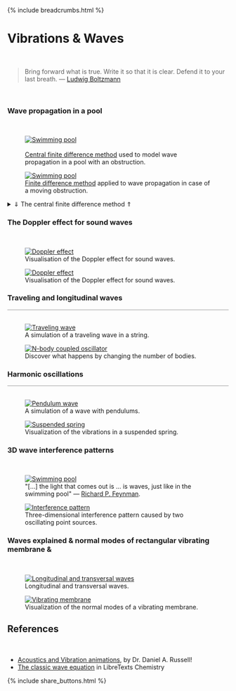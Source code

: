 {% include breadcrumbs.html %}

<a name="waves"></a>
# Vibrations &amp; Waves
<div class="header_line"><br/></div>

<blockquote>
Bring forward what is true. Write it so that it is clear. Defend it to your last breath. &mdash;
<a href="https://en.wikipedia.org/wiki/Ludwig_Boltzmann">Ludwig Boltzmann</a>
</blockquote><br/>

### Wave propagation in a pool
<div class="subsection_header_line"><br/></div>

<div class="double_image">
<figure class="left_image">
  <a href="pool_with_obstacle.html">
    <img alt="Swimming pool" src="images/pool_with_obstacle.png" title="Click to animate"/>
  </a>
  <figcaption><br/>
  <a href="https://en.wikipedia.org/wiki/Central_differencing_scheme">Central finite difference method</a> 
  used to model wave propagation in a pool with an obstruction. 
  </figcaption>
</figure>
<figure class="right_image">
  <a href="pool_with_moving_obstacle.html">
    <img alt="Swimming pool" src="images/pool_with_moving_obstacle.png" title="Click to animate"/>
  </a>
  <figcaption><a href="https://en.wikipedia.org/wiki/Central_differencing_scheme">Finite difference method</a> 
  applied to wave propagation in case of a moving obstruction. 
  </figcaption>
</figure>
</div>
<p style="clear: both;"></p>

<details>
  <summary><a>&dArr; The central finite difference method &uArr;</a></summary>

<p>The two-dimensional <a href="https://en.wikipedia.org/wiki/Wave_equation">scalar wave equation</a> is given by:</p>
<p>
$$\frac{\partial^2 u}{\partial t^2} = c^2 \left(
\frac{\partial^2 u}{\partial x^2} + \frac{\partial^2 u}{\partial y^2} \right)$$
</p>
<p>where</p>
<ul>
  <li>$c$ designates the speed of the wave</li>
  <li>$u$ is a scalar field representing the displacement</li>
  <li>$x$, $y$ are the two spatial coordinates and t the time coordinate.</li>
</ul>

<p>To solve this equation numerically, we create a grid of size $L_x \times L_y$
with equal spacings </p>
<p>$dx =\frac{L_x}{N_x-1}$ \text{ and } $dy = \frac{L_y}{N_y-1}$</p>

<p>There is a balance to be struck between the number of points $N_x$ and $N_y$
(the resolution) on the one hand and the computation time on the other.
Of course, the same holds for the time increment $dt$.</p>

<p>We denote the magnitude of $u$ at point $(i, j)$ on the grid at any given
time $n$ by $ u^{n}_{i, j}$, where $x_i = idx$ and $y_i = jdy$ for 
$i \in [0, \ldots, N_x)$ and $ j \in [0, 1, \ldots, N_y)$.</p>

<p>Note that the round brackets imply that in our code our for-next loops 
will only run to $N_x - 1$ and $N_y - 1$. This ensures that we arrive 
exactly at the endpoints $L_x$ and $L_y$ respectively.</p>

<p>As opposed to the <a href="https://en.wikipedia.org/wiki/Euler_method">Euler algorithm</a>,
that only uses the slope of a function at each point,
the central difference formula estimates the slope
by using points on either side of that point. Due to symmetry,
this results in a more accurate approximation.
So for each time step, we find a new scalar value by looking at 
the current point, and the previous point.</p>

<p>Bearing in mind the definition of a derivative of a function (in one dimension, so only dependent on $x$)</p>
<p>$$f'(x)=\lim_{h \rightarrow 0} \dfrac{f(x + h) - f(x)}{h}$$</p>

<p>we find for each point $x$ at a distance $h$ to both left and right:</p>
<p>$$f'(x) \approx \frac{f(x + h) - f(x - h)}{2h} $$</p>

<p>This implies that an estimate for the second derivative is given by:</p>
<p>$$f''(x) \approx \frac{f(x + h) - 2f(x) + f(x - h)}{h^2} $$</p>

<p>Our wave equation contains these second derivatives both in time</p>
<p>$$\frac{\partial^2 f}{\partial t^2} \approx \frac{f(x, t + h) - 2f(x, t) + f(x, t - h)}{h^2}$$</p>

<p>as well as in spatial coordinates:</p>
<p>$$\frac{\partial^2 f}{\partial x^2} \approx \frac{f(x + h, t) - 2f(x, t) + f(x - h, t)}{h^2}$$</p>

<p>
We want to find $f(x+h,t)$, the 'new' point. Using the 1D Wave
Equation and plugging in the values into: $$\frac{\partial^2
f}{\partial t^2} = c^2 \frac{\partial^2 f}{\partial x^2}$$
</p>
<p>
We get $$f(x+h,t) = 2f(x,t) - f(x-h,t) + c^2 \frac{h^2}{\Delta
t^2} \left(f(x,t+h) - 2f(x,t) + f(x,t-h\right))$$
</p>
</details>
<p></p>

### The Doppler effect for sound waves
<div class="subsection_header_line"><br/></div>

<div class="double_image">
<figure class="left_image">
  <a href="doppler.html">
    <img alt="Doppler effect" src="images/doppler_effect.png" title="Click to animate"/>
  </a>
  <figcaption>Visualisation of the Doppler effect for sound waves.</figcaption>
</figure>
<figure class="right_image">
  <a href="doppler_waves.html">
    <img alt="Doppler effect" src="images/doppler_waves.png" title="Click to animate"/>
  </a>
  <figcaption>Visualisation of the Doppler effect for sound waves.</figcaption>
</figure>
</div>
<p style="clear: both;"></p>

### Traveling and longitudinal waves
<div style="border-top: 1px solid #999999"><br/></div>

<div class="double_image">
<figure class="left_image">
  <a href="traveling_wave.html">
    <img alt="Traveling wave" src="images/traveling_wave.png" title="Click to animate"/>
  </a>
  <figcaption>A simulation of a traveling wave in a string.</figcaption>
</figure>
<figure class="right_image">
    <a href="n_body_oscillator.html">
      <img alt="N-body coupled oscillator" src="images/n_body_coupled_oscillator.png" title="Click to animate"/>
    </a>
    <figcaption>Discover what happens by changing the number of bodies.</figcaption>
</figure>
</div>
<p style="clear: both;"></p>

### Harmonic oscillations
<div style="border-top: 1px solid #999999"><br/></div>

<div class="double_image">
<figure class="left_image">
  <a href="pendulum_wave.html">
    <img alt="Pendulum wave" src="images/pendulum_wave.png" title="Click to animate"/>
  </a>
  <figcaption>A simulation of a wave with pendulums.</figcaption>
</figure>
<figure class="right_image">
  <a href="suspended_spring.html">
    <img alt="Suspended spring" src="images/suspended_spring.png" title="Click to animate"/>
  </a>
  <figcaption>Visualization of the vibrations in a suspended spring.</figcaption>
</figure>
</div>
<p style="clear: both;"></p>

### 3D wave interference patterns
<div class="subsection_header_line"><br/></div>

<div class="double_image">
<figure class="left_image">
  <a href="pool.html">
    <img alt="Swimming pool" src="images/pool.png" title="Click to animate"/>
  </a>
  <figcaption>"[...] the light that comes out is … is waves, just like in the swimming pool" &mdash; 
  <a href="https://www.youtube.com/watch?v=1qQQXTMih1A">Richard P. Feynman</a>.
  </figcaption>
</figure>
<figure class="right_image">
  <a href="interference_pattern_3d.html">
    <img alt="Interference pattern" src="images/interference_pattern_3d.png" title="Click to animate"/>
  </a>
  <figcaption>Three-dimensional interference pattern caused by two oscillating point sources.</figcaption>
</figure>
</div>
<p style="clear: both;"></p>

### Waves explained &amp; normal modes of rectangular vibrating membrane &amp;
<div class="subsection_header_line"><br/></div>

<div class="double_image">
<figure class="left_image">
  <a href="waves.html">
    <img alt="Longitudinal and transversal waves" src="images/waves.png" title="Click to animate"/>
  </a>
  <figcaption>Longitudinal and transversal waves.</figcaption>
</figure>
<figure class="right_image">
  <a href="vibrating_membrane.html">
    <img alt="Vibrating membrane" src="images/vibrating_membrane.png" title="Click to animate"/>
  </a>
  <figcaption>Visualization of the normal modes of a vibrating membrane.</figcaption>
</figure>
</div>
<p style="clear: both;"></p>

## References
<div class="header_line"><br/></div>

- [Acoustics and Vibration animations](https://www.acs.psu.edu/drussell/demos.html), by Dr. Daniel A. Russell!
- [The classic wave equation](https://chem.libretexts.org/Courses/Grinnell_College/CHM_364%3A_Physical_Chemistry_2_(Grinnell_College)/02%3A_The_Classical_Wave_Equation) in LibreTexts Chemistry


{% include share_buttons.html %}